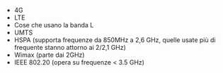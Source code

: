 - 4G
- LTE
- Cose che usano la banda L
- UMTS
- HSPA (supporta frequenze da 850MHz a 2,6 GHz, quelle usate più di frequente stanno attorno ai 2/2,1 GHz)
- Wimax (parte dai 2GHz)
- IEEE 802.20 (opera su frequenze < 3.5 GHz)
